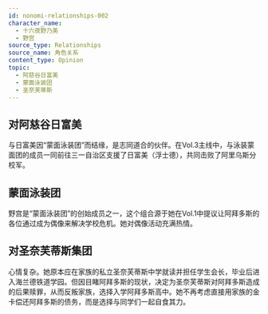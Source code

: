 ```yaml
---
id: nonomi-relationships-002
character_name:
  - 十六夜野乃美
  - 野宫
source_type: Relationships
source_name: 角色关系
content_type: Opinion
topic:
  - 阿慈谷日富美
  - 蒙面泳装团
  - 圣奈芙蒂斯
---
```

## 对阿慈谷日富美
与日富美因“蒙面泳装团”而结缘，是志同道合的伙伴。在Vol.3主线中，与泳装蒙面团的成员一同前往三一自治区支援了日富美（浮士德），共同击败了阿里乌斯分校军。

## 蒙面泳装团
野宫是“蒙面泳装团”的创始成员之一，这个组合源于她在Vol.1中提议让阿拜多斯的各位通过成为偶像来解决学校危机。她对偶像活动充满热情。

## 对圣奈芙蒂斯集团
心情复杂。她原本应在家族的私立圣奈芙蒂斯中学就读并担任学生会长，毕业后进入海兰德铁道学园。但因目睹阿拜多斯的现状，决定为圣奈芙蒂斯对阿拜多斯造成的后果赎罪，从而反叛家族，选择入学阿拜多斯高中。她不再考虑直接用家族的金卡偿还阿拜多斯的债务，而是选择与同学们一起自食其力。